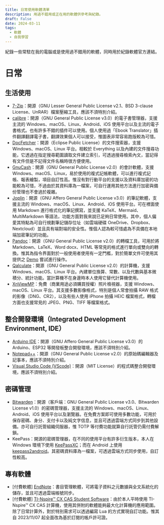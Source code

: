 ```yaml
---
title: 日常使用軟體清單
description: 用過不錯用或正在用的軟體供參考與紀錄。
draft: False
date: 2024-03-11
tags:
  - 軟體
  - 自我學習
---
```

紀錄一些常駐在我的電腦或是使用過不錯用的軟體，同時用於紀錄軟體官方連結。

# 日常
## 生活使用
- [7-Zip](https://www.7-zip.org/)：開源（GNU Lesser General Public License v2.1、BSD 3-clause License、UnRAR）檔案壓縮工具，應該不須特別介紹。
- [calibre](https://calibre-ebook.com/)：開源（GNU General Public License v3.0）的電子書管理器，支援主流的 Windows、macOS、Linux、Android、iOS 使用平台以及主流的電子書格式。也有許多不錯的插件可以使用。個人使用過「Ebook Translator」插件翻譯翻譯電子書，翻譯效果個人可以接受，惟圖表非常容易跑版較為可惜。
- [DocFetcher](https://docfetcher.sourceforge.io)：開源（Eclipse Public License）的文件搜索器，支援 Windows、macOS、Linux 平台。相較於 Everything 以及內建的文件搜尋功能，它透過在指定搜尋範圍讀取文件建立索引，可透過搜尋檢索內文，當記得有文件但是不記得文件名稱時很方便使用。
- [GnuCash](https://www.gnucash.org)：開源（GNU General Public License v2.0）的會計軟體，支援 Windows、macOS、Linux，易於使用的複式記帳軟體，可以進行複式記帳、報表繪製，項目自訂性高。惟沒有對行動平台的支援以及資料庫加密的功能較為可惜，不過由於其資料庫為一檔案，可自行運用其他方法進行加密與備份管理也不會過於複雜。
- [Joplin](https://joplinapp.org/)：開源（GNU Affero General Public License v3.0）的筆記軟體，支援主流的 Windows、macOS、Linux、Android、iOS 使用平台。可在裡面使用 Markdown 進行格式化的筆記撰寫，並支援 KaTeX、Mermaid、MultiMarkdown 等語法，功能方面對我來說已足夠日常使用。其中，個人偏愛其特點為可自行規劃筆記儲存位址（如雲端硬碟 OneDrive、Dropbox、Nextcloud）並且具有端對端的安全性。惟個人認為較可惜處為不具備在本地端加密筆記的功能。
- [Pandoc](https://pandoc.org/index.html)：開源（GNU General Public License v2.0）的轉檔工具，可用於將 Markdown、LaTeX、Word docx、HTML 等常見的格式進行單向或雙向的轉換。惟其為指令界面對於一般使用者使用有一定門檻，對於簡單文件可使用其提供之 [Demo](https://pandoc.org/try/) 嘗試進行操作。
- [Qalculate](https://qalculate.github.io/)：開源（GNU General Public License v2.0）的計算機，支援 Windows、macOS、Linux 平台。內建單位換算、常數、以及代數與基本微積分、統計功能。當計算機不在身邊時本人使用它替代計算機使用。
- [XnViewMP](https://www.xnview.com/en/xnviewmp/)：免費（商業用途必須購買授權）照片檢視器，支援 Windows、macOS、Linux 平台。其支援多數影像格式，特別是個人常會拍攝 RAW 格式的影像（DNG、CR2），以及有些人使用 iPhone 拍攝 HEIC 檔案格式，轉檔方面也支援常見的 JPEG、PNG、TIFF 等檔案格式。

## 整合開發環境（Integrated Development Environment, IDE）
- [Arduino IDE](https://www.arduino.cc/en/software)：開源（GNU Affero General Public License v3.0）的 Arduino、ESP32 等開發板整合開發環境，應該不須特別介紹。
- [Notepad++](https://notepad-plus-plus.org/)：開源（GNU General Public License v2.0）的原始碼編輯器及記事本，應該不須特別介紹。
- [Visual Studio Code (VScode)](https://code.visualstudio.com/)：開源（MIT License）的程式碼整合開發環境，應該不須特別介紹。

## 密碼管理
- [Bitwarden](https://bitwarden.com/)：開源（客戶端：GNU General Public License v3.0、Bitwarden License v1.0）的密碼管理器，支援主流的 Windows、macOS、Linux、Android、iOS 使用平台以及瀏覽器。在免費方案即可使用多數功能，可用於保存密碼、身分、支付卡以及純文字信息，並且可透過雲端方式同步到其他設備。亦可自行託管組織伺服器，惟 TOTP 等付費功能就算自行託管仍需付費解鎖。
- KeePass：開源的密碼管理器，在不同的使用平台有許多衍生版本，本人在 Windows 環境下使用 [KeePassXC](https://keepassxc.org/)；而在 Android 上使用 [keepass2android](https://play.google.com/store/apps/details?id=keepass2android.keepass2android&hl=zh_TW&gl=US)。其密碼資料庫為一檔案，可透過雲端方式同步使用，自訂性較高。

## 專有軟體
- [付費軟體] [EndNote](https://endnote.com)：書目管理軟體，可將電子資料之元數據與全文系統化的儲存，並且可透過雲端帳號同步。
- [付費軟體] [TI-Nspire™ CX CAS Student Software](https://education.ti.com/en/software/details/en/36BE84F974E940C78502AA47492887AB/ti-nspirecxcas_pc_full)：由於本人平時使用 TI-Nspire™ CX CAS 計算機，使用其併附的軟體能夠最大化計算機的應用範圍。除了日常計算外，對於特別需求可以透過編寫 Lua 的方式實現自訂功能。惟其自 2023/11/07 起全面改為基於訂閱的帳戶許可證。